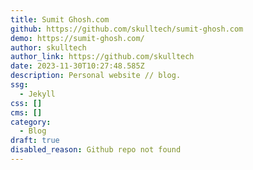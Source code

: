 ```yaml
---
title: Sumit Ghosh.com
github: https://github.com/skulltech/sumit-ghosh.com
demo: https://sumit-ghosh.com/
author: skulltech
author_link: https://github.com/skulltech
date: 2023-11-30T10:27:48.585Z
description: Personal website // blog.
ssg:
  - Jekyll
css: []
cms: []
category:
  - Blog
draft: true
disabled_reason: Github repo not found
---
```

